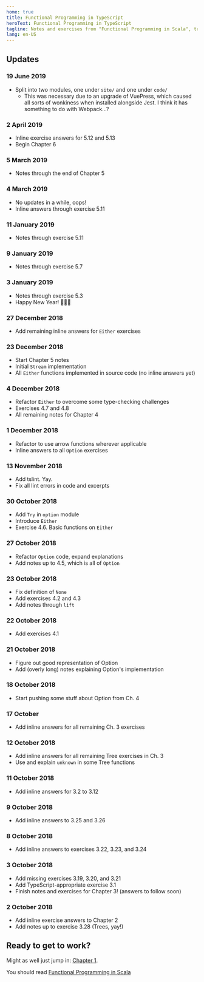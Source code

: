 ```yaml
---
home: true
title: Functional Programming in TypeScript
heroText: Functional Programming in TypeScript
tagline: Notes and exercises from "Functional Programming in Scala", translated to TypeScript
lang: en-US
---
```


## Updates
### 19 June 2019
* Split into two modules, one under `site/` and one under `code/`
    * This was necessary due to an upgrade of VuePress, which caused all sorts of wonkiness when installed alongside Jest.
      I think it has something to do with Webpack...?

### 2 April 2019
* Inline exercise answers for 5.12 and 5.13
* Begin Chapter 6

### 5 March 2019
* Notes through the end of Chapter 5

### 4 March 2019
* No updates in a while, oops!
* Inline answers through exercise 5.11

### 11 January 2019
* Notes through exercise 5.11

### 9 January 2019
* Notes through exercise 5.7

### 3 January 2019
* Notes through exercise 5.3
* Happy New Year! 🎉🎊🥳

### 27 December 2018
* Add remaining inline answers for `Either` exercises

### 23 December 2018
* Start Chapter 5 notes
* Initial `Stream` implementation
* All `Either` functions implemented in source code (no inline answers yet)

### 4 December 2018
* Refactor `Either` to overcome some type-checking challenges
* Exercises 4.7 and 4.8
* All remaining notes for Chapter 4

### 1 December 2018
* Refactor to use arrow functions wherever applicable
* Inline answers to all `Option` exercises

### 13 November 2018
* Add tslint. Yay.
* Fix all lint errors in code and excerpts

### 30 October 2018
* Add `Try` in `option` module
* Introduce `Either`
* Exercise 4.6. Basic functions on `Either`

### 27 October 2018
* Refactor `Option` code, expand explanations
* Add notes up to 4.5, which is all of `Option`

### 23 October 2018
* Fix definition of `None`
* Add exercises 4.2 and 4.3
* Add notes through `lift`

### 22 October 2018
* Add exercises 4.1

### 21 October 2018
* Figure out good representation of Option
* Add (overly long) notes explaining Option's implementation

### 18 October 2018
* Start pushing some stuff about Option from Ch. 4

### 17 October
* Add inline answers for all remaining Ch. 3 exercises

### 12 October 2018
* Add inline answers for all remaining Tree exercises in Ch. 3
* Use and explain `unknown` in some Tree functions

### 11 October 2018
* Add inline answers for 3.2 to 3.12

### 9 October 2018
* Add inline answers to 3.25 and 3.26

### 8 October 2018
* Add inline answers to exercises 3.22, 3.23, and 3.24

### 3 October 2018
* Add missing exercises 3.19, 3.20, and 3.21
* Add TypeScript-appropriate exercise 3.1
* Finish notes and exercises for Chapter 3! (answers to follow soon)

### 2 October 2018
* Add inline exercise answers to Chapter 2
* Add notes up to exercise 3.28 (Trees, yay!)

## Ready to get to work?
Might as well just jump in: [Chapter 1](/chapter_1.md).

You should read [Functional Programming in Scala](https://www.manning.com/books/functional-programming-in-scala)
